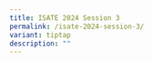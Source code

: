```yaml
---
title: ISATE 2024 Session 3
permalink: /isate-2024-session-3/
variant: tiptap
description: ""
---
```

